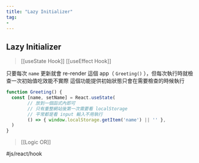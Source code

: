 ```yaml
---
title: "Lazy Initializer"
tag: 
- 
---
```

## Lazy Initializer
>[[useState Hook]]
>[[useEffect Hook]]

只要每次 `name` 更新就會 re-render 這個 app（ `Greeting()` ），但每次執行時就檢查一次初始值吃效能不實際
這個功能提供初始狀態只會在需要檢查的時候執行

```jsx
function Greeting() {
  const [name, setName] = React.useState(
		// 放到一個函式內即可
		// 只有重整網站後第一次需要看 localStorage
		// 平常都是看 input 輸入不用執行
		() => { window.localStorage.getItem('name') || '' },
  )
}
```


>[[Logic OR]]

#js/react/hook